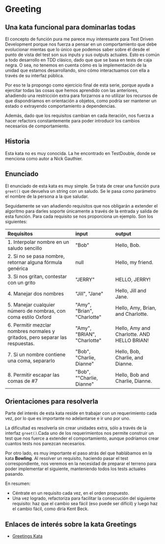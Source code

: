 # Greeting

## Una kata funcional para dominarlas todas

El concepto de función pura me parece muy interesante para Test Driven Development porque nos fuerza a pensar en un comportamiento que debe evolucionar mientas que lo único que podemos saber sobre él desde el punto de vista del test son sus inputs y sus outputs actuales. Esto es común a todo desarrollo en TDD clásico, dado que que se basa en tests de caja negra. O sea, no tenemos en cuenta cómo es la implementación de la unidad que estamos desarrollando, sino cómo interactuamos con ella a través de su interfaz pública.

Por eso te la propongo como ejercicio final de esta serie, porque ayuda a ejercitar todas las cosas que hemos aprendido con las anteriores, añadiendo una restricción extra para forzarnos a no utilizar los recursos de que dispondríamos en orientación a objetos, como podría ser mantener un estado o extrayendo comportamiento a dependencias.

Además, dado que los requisitos cambian en cada iteración, nos fuerza a hacer refactors constantemente para poder introducir los cambios necesarios de comportamiento.

## Historia

Esta kata no es muy conocida. La he encontrado en TestDouble, donde se menciona como autor a Nick Gauthier.

## Enunciado

El enunciado de esta kata es muy simple. Se trata de crear una función pura `greet()` que devuelva un string con un saludo. Se le pasa como parámetro el nombre de la persona a la que saludar.

Seguidamente se van añadiendo requisitos que nos obligarán a extender el algoritmo para darles soporte únicamente a través de la entrada y salida de esta función. Para cada requisito se nos proporciona un ejemplo. Son los siguientes:

| Requisitos | input | output |
|:----|:------|:-------|
| 1. Interpolar nombre en un saludo sencillo | "Bob"   | Hello, Bob. |
| 2. Si no se pasa nombre, retornar alguna fórmula genérica  | null  | Hello, my friend. |
| 3. Si nos gritan, contestar con un grito   | "JERRY" | HELLO, JERRY! |
| 4. Manejar dos nombres | "Jill", "Jane" | Hello, Jill and Jane. |
| 5. Manejar cualquier número de nombras, con coma estilo Oxford   | "Amy", "Brian", "Charlotte" | Hello, Amy, Brian, and Charlotte. |
| 6. Permitir mezclar nombres normales y gritados, pero separar las respuestas.  | "Amy", "BRIAN", "Charlotte" | Hello, Amy and Charlotte. AND HELLO BRIAN!|
| 7. Si un nombre contiene una coma, separarlo | "Bob", "Charlie, Dianne" | Hello, Bob, Charlie, and Dianne. |
| 8. Permitir escapar las comas de #7   | "Bob", "\"Charlie, Dianne\" | Hello, Bob and Charlie, Dianne. |

## Orientaciones para resolverla

Parte del interés de esta kata reside en trabajar con un requerimiento cada vez, por lo que es importante no adelantarse e ir uno por uno.

La dificultad es resolverla sin crear unidades extra, sólo a través de la interfaz `greet()`.Cada uno de los requerimientos nos permite construir un test que nos fuerce a extender el comportamiento, aunque podríamos crear cuantos tests nos parezcan necesarios.

Por otro lado, es muy importante el paso atrás del que hablábamos en la kata **Bowling**. Al resolver un requisito, haciendo pasar el test correspondiente, nos veremos en la necesidad de preparar el terreno para poder implementar el siguiente, manteniendo todos los tests actuales pasando. 

En resumen:

* Céntrate en un requisito cada vez, en el orden propuesto.
* Una vez logrado, refactoriza para facilitar la consecución del siguiente requisito: haz que el cambio sea fácil (eso puede ser difícil) y luego haz el cambio fácil, como diría Kent Beck.

## Enlaces de interés sobre la kata Greetings

* [Greetings Kata](https://github.com/testdouble/contributing-tests/wiki/Greeting-Kata)

